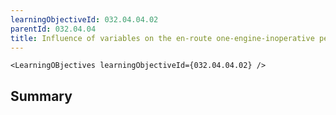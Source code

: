 ```yaml
---
learningObjectiveId: 032.04.04.02
parentId: 032.04.04
title: Influence of variables on the en-route one-engine-inoperative performance
---
```


```tsx eval
<LearningOBjectives learningObjectiveId={032.04.04.02} />
```

## Summary
